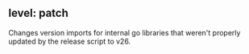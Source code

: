 level: patch
---
Changes version imports for internal go libraries that weren't properly updated by the release script to v26.
